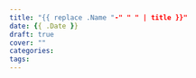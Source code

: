 ```yaml
---
title: "{{ replace .Name "-" " " | title }}"
date: {{ .Date }}
draft: true
cover: ""
categories:
tags:
---
```

